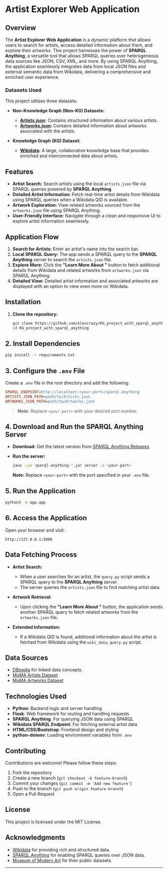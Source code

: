 # Artist Explorer Web Application

## Overview
The **Artist Explorer Web Application** is a dynamic platform that allows users to search for artists, access detailed information about them, and explore their artworks. This project harnesses the power of **SPARQL Anything**, a versatile tool that allows SPARQL queries over heterogeneous data sources like JSON, CSV, XML, and more. By using SPARQL Anything, the application seamlessly integrates data from local JSON files and external semantic data from Wikidata, delivering a comprehensive and enriched user experience.

### **Datasets Used**
This project utilizes three datasets:
- **Non-Knowledge Graph (Non-KG) Datasets:**
  - **[Artists.json](https://github.com/MuseumofModernArt/collection/blob/main/Artists.json):** Contains structured information about various artists.
  - **[Artworks.json](https://github.com/MuseumofModernArt/collection/blob/main/Artworks.json):** Contains detailed information about artworks associated with the artists.

- **Knowledge Graph (KG) Dataset:**
  - **[Wikidata](https://www.wikidata.org/):** A large, collaborative knowledge base that provides enriched and interconnected data about artists.

## Features
- **Artist Search:** Search artists using the local `artists.json` file via SPARQL queries powered by **SPARQL Anything**.
- **Detailed Artist Information:** Fetch real-time artist details from Wikidata using SPARQL queries when a Wikidata QID is available.
- **Artwork Exploration:** View related artworks sourced from the `artworks.json` file using SPARQL Anything.
- **User-Friendly Interface:** Navigate through a clean and responsive UI to explore artist information seamlessly.

## Application Flow
1. **Search for Artists:** Enter an artist's name into the search bar.
2. **Local SPARQL Query:** The app sends a SPARQL query to the **SPARQL Anything** server to search the `artists.json` file.
3. **Explore More:** Click the **"Learn More About <artist name>"** button to fetch additional details from Wikidata and related artworks from `artworks.json` via SPARQL Anything.
4. **Detailed View:** Detailed artist information and associated artworks are displayed with an option to view even more on Wikidata.

## Installation
1. **Clone the repository:**
   ```bash
   git clone https://github.com/eleccrazy/KG_project_with_sparql_anything.git
   cd KG_project_with_sparql_anything

## 2. Install Dependencies

```bash
pip install -r requirements.txt
```

## 3. Configure the `.env` File

Create a `.env` file in the root directory and add the following:

```ini
SPARQL_ENDPOINT=http://localhost:<your-port>/sparql.anything
ARTISTS_JSON_PATH=path/to/Artists.json
ARTWORKS_JSON_PATH=path/to/Artworks.json
```

> **Note:** Replace `<your-port>` with your desired port number.

## 4. Download and Run the SPARQL Anything Server

- **Download:** Get the latest version from [SPARQL Anything Releases](https://github.com/SPARQL-Anything/sparql.anything/releases)

- **Run the server:**
  ```bash
  java -jar sparql-anything-*.jar server -p <your-port>
  ```

  **Note:** Replace `<your-port>` with the port specified in your `.env` file.

## 5. Run the Application

```bash
python3 -m app.app
```

## 6. Access the Application

Open your browser and visit:

```
http://127.0.0.1:5000
```

## Data Fetching Process

- **Artist Search:**
  - When a user searches for an artist, the `query.py` script sends a SPARQL query to the **SPARQL Anything** server.
  - The server queries the `artists.json` file to find matching artist data.

- **Artwork Retrieval:**
  - Upon clicking the **"Learn More About <artist name>"** button, the application sends another SPARQL query to fetch related artworks from the `artworks.json` file.

- **Extended Information:**
  - If a Wikidata QID is found, additional information about the artist is fetched from Wikidata using the `wiki_data_query.py` script.

## Data Sources

- [DBpedia](https://dbpedia.org/page/DBpedia) for linked data concepts.
- [MoMA Artists Dataset](https://github.com/MuseumofModernArt/collection/blob/main/Artists.json)
- [MoMA Artworks Dataset](https://github.com/MuseumofModernArt/collection/blob/main/Artworks.json)

## Technologies Used

- **Python**: Backend logic and server handling  
- **Flask**: Web framework for routing and handling requests  
- **SPARQL Anything**: For querying JSON data using SPARQL 
- **Wikidata SPARQL Endpoint**: For fetching external artist data  
- **HTML/CSS/Bootstrap**: Frontend design and styling  
- **python-dotenv**: Loading environment variables from `.env`  

## Contributing

Contributions are welcome! Please follow these steps:
1. Fork the repository  
2. Create a new branch (`git checkout -b feature-branch`)  
3. Commit your changes (`git commit -m 'Add new feature'`)  
4. Push to the branch (`git push origin feature-branch`)  
5. Open a Pull Request  

## License

This project is licensed under the MIT License.

## Acknowledgments

- [Wikidata](https://www.wikidata.org/) for providing rich and structured data.  
- [SPARQL Anything](https://sparql-anything.cc/) for enabling SPARQL queries over JSON data.  
- [Museum of Modern Art](https://github.com/MuseumofModernArt/collection) for their public datasets.  

---
